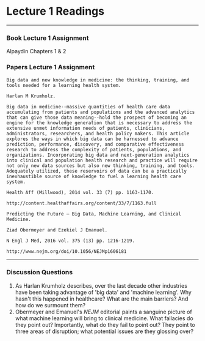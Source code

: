 # Lecture 1 Readings
___

### Book Lecture 1 Assignment
Alpaydin Chapters 1 & 2

### Papers Lecture 1 Assignment
```
Big data and new knowledge in medicine: the thinking, training, and tools needed for a learning health system.

Harlan M Krumholz.

Big data in medicine--massive quantities of health care data accumulating from patients and populations and the advanced analytics that can give those data meaning--hold the prospect of becoming an engine for the knowledge generation that is necessary to address the extensive unmet information needs of patients, clinicians, administrators, researchers, and health policy makers. This article explores the ways in which big data can be harnessed to advance prediction, performance, discovery, and comparative effectiveness research to address the complexity of patients, populations, and organizations. Incorporating big data and next-generation analytics into clinical and population health research and practice will require not only new data sources but also new thinking, training, and tools. Adequately utilized, these reservoirs of data can be a practically inexhaustible source of knowledge to fuel a learning health care system.

Health Aff (Millwood), 2014 vol. 33 (7) pp. 1163-1170.

http://content.healthaffairs.org/content/33/7/1163.full
```
```
Predicting the Future — Big Data, Machine Learning, and Clinical Medicine.

Ziad Obermeyer and Ezekiel J Emanuel.

N Engl J Med, 2016 vol. 375 (13) pp. 1216-1219.

http://www.nejm.org/doi/10.1056/NEJMp1606181
```
___
### Discussion Questions
1. As Harlan Krumholz describes, over the last decade other industries have been taking advantage of 'big data' and 'machine learning'. Why hasn't this happened in healthcare? What are the main barriers? And how do we surmount them?
2. Obermeyer and Emanuel's *NEJM* editorial paints a sanguine picture of what machine learning will bring to clinical medicine. What fallacies do they point out? Importantly, what do they fail to point out? They point to three areas of disruption; what potential issues are they glossing over?
